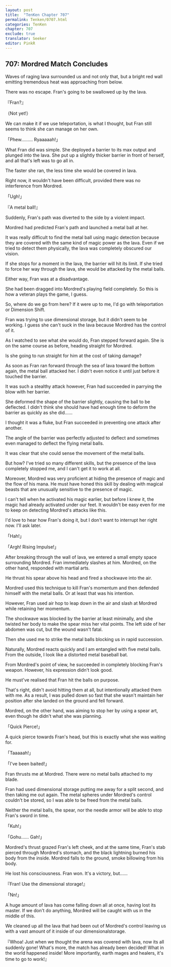 ```yaml
---
layout: post
title:  "TenKen Chapter 707"
permalink: Tenken/0707.html
categories: TenKen
chapter: 707
exclude: true
translator: Seeker
editor: PinkR
---
```

<h2 id="ch707">707: Mordred Match Concludes</h2>

Waves of raging lava surrounded us and not only that, but a bright red wall emitting tremendous heat was approaching from below.

There was no escape. Fran's going to be swallowed up by the lava.

『Fran?』

（Not yet!）

We can make it if we use teleportation, is what I thought, but Fran still seems to think she can manage on her own.

「Phew……… Ryaaaaah!」

<p>What Fran did was simple. She deployed a barrier to its max output and plunged into the lava. 
She put up a slightly thicker barrier in front of herself, and all that's left was to go all in.</p>

The faster she ran, the less time she would be covered in lava.

Right now, it wouldn't have been difficult, provided there was no interference from Mordred.

「Ugh!」

『A metal ball!』

Suddenly, Fran's path was diverted to the side by a violent impact.

Mordred had predicted Fran's path and launched a metal ball at her.

<p>It was really difficult to find the metal ball using magic detection because they are covered with the same kind of magic power as the lava. 
Even if we tried to detect them physically, the lava was completely obscured our vision.</p>

<p>If she stops for a moment in the lava, the barrier will hit its limit. If she tried to force her way through the lava, 
she would be attacked by the metal balls.</p>

Either way, Fran was at a disadvantage.

She had been dragged into Mordred's playing field completely. So this is how a veteran plays the game, I guess.

So, where do we go from here? If it were up to me, I'd go with teleportation or Dimension Shift.

Fran was trying to use dimensional storage, but it didn't seem to be working. I guess she can't suck in the lava because Mordred has the control of it.

As I watched to see what she would do, Fran stepped forward again. She is on the same course as before, heading straight for Mordred.

Is she going to run straight for him at the cost of taking damage?

<p>As soon as Fran ran forward through the sea of lava toward the bottom again, the metal ball attacked her. 
I didn't even notice it until just before it touched the barrier.</p>

It was such a stealthy attack however, Fran had succeeded in parrying the blow with her barrier.

<p>She deformed the shape of the barrier slightly, causing the ball to be deflected. I didn't think she should have had enough time 
to deform the barrier as quickly as she did……</p>

I thought it was a fluke, but Fran succeeded in preventing one attack after another.

The angle of the barrier was perfectly adjusted to deflect and sometimes even managed to deflect the flying metal balls.

It was clear that she could sense the movement of the metal balls.

But how? I've tried so many different skills, but the presence of the lava completely stopped me, and I can't get it to work at all.

<p>Moreover, Mordred was very proficient at hiding the presence of magic and the flow of his mana. He must have honed this skill by 
dealing with magical beasts that are unusually sensitive to the presence of magic.</p>

<p>I can't tell when he activated his magic earlier, but before I knew it, the magic had already activated under our feet. 
It wouldn't be easy even for me to keep on detecting Mordred's attacks like this.</p>

I'd love to hear how Fran's doing it, but I don't want to interrupt her right now. I'll ask later.

「Hah!」

「Argh! Rising Impulse!」

<p>After breaking through the wall of lava, we entered a small empty space surrounding Mordred. 
Fran immediately slashes at him. Mordred, on the other hand, responded with martial arts.</p>

He thrust his spear above his head and fired a shockwave into the air.

Mordred used this technique to kill Fran's momentum and then defended himself with the metal balls. Or at least that was his intention.

However, Fran used air hop to leap down in the air and slash at Mordred while retaining her momentum.

<p>The shockwave was blocked by the barrier at least minimally, and she twisted her body to make the spear miss her vital points. 
The left side of her abdomen was cut, but the wound wasn't fatal.</p>

Then she used me to strike the metal balls blocking us in rapid succession.

Naturally, Mordred reacts quickly and I am entangled with five metal balls. From the outside, I look like a distorted metal baseball bat.

From Mordred's point of view, he succeeded in completely blocking Fran's weapon. However, his expression didn't look good.

He must've realised that Fran hit the balls on purpose.

<p>That's right, didn't avoid hitting them at all, but intentionally attacked them with me. 
As a result, I was pulled down so fast that she wasn't maintain her position after she landed on the ground and fell forward.</p>

Mordred, on the other hand, was aiming to stop her by using a spear art, even though he didn't what she was planning.

「Quick Pierce!」

A quick pierce towards Fran's head, but this is exactly what she was waiting for.

「Taaaaah!」

「I've been baited!」

Fran thrusts me at Mordred. There were no metal balls attached to my blade.

<p>Fran had used dimensional storage putting me away for a split second, and then taking me out again. 
The metal spheres under Mordred's control couldn't be stored, so I was able to be freed from the metal balls.</p>

Neither the metal balls, the spear, nor the needle armor will be able to stop Fran's sword in time.

「Kuh!」

「Gohu…… Gah!」

<p>Mordred's thrust grazed Fran's left cheek, and at the same time, Fran's stab pierced through Mordred's stomach, 
and the black lightning burned his body from the inside. Mordred falls to the ground, smoke billowing from his body.</p>

He lost his consciousness. Fran won. It's a victory, but……

『Fran! Use the dimensional storage!』

「Nn!」

A huge amount of lava has come falling down all at once, having lost its master. If we don't do anything, Mordred will be caught with us in the middle of this.

We cleaned up all the lava that had been out of Mordred's control leaving us with a vast amount of it inside of our dimensionalstorage.

<p>『Whoa! Just when we thought the arena was covered with lava, now its all suddenly gone! What's more, the match has 
already been decided! What in the world happened inside! More importantly, earth mages and healers, it's time to go to work!』</p>



